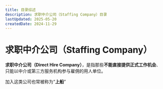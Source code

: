 ```yaml
---
title: 目录综述
description: 求职中介公司（Staffing Company）目录
lastUpdated: 2025-05-20
createdDate: 2024-11-29
---
```


# 求职中介公司（Staffing Company）

**求职中介公司（Direct Hire Company）**，是指那些**不能直接提供正式工作机会**、只能以中介或第三方服务机构参与雇佣的用人单位。

加入这类公司也常被称为“**上船**”


